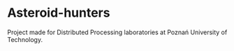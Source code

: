 # Asteroid-hunters
Project made for Distributed Processing laboratories at Poznań University of Technology.
